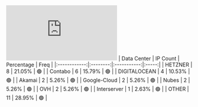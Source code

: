 ![Diagramm](https://github.com/obajay/StateSync-snapshots/blob/main/Projects/Likecoin/1/README.md)
| Data Center | IP Count | Percentage | Freq |
|:------------:|:--------:|:-----------:|:-----:|
| HETZNER | 8 | 21.05% | 🟢 |
| Contabo | 6 | 15.79% | 🟢 |
| DIGITALOCEAN | 4 | 10.53% | 🟢 |
| Akamai | 2 | 5.26% | 🟢 |
| Google-Cloud | 2 | 5.26% | 🟢 |
| Nubes | 2 | 5.26% | 🟢 |
| OVH | 2 | 5.26% | 🟢 |
| Interserver | 1 | 2.63% | 🟢 |
| OTHER | 11 | 28.95% | 🟢 |